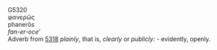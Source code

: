 <body>
  <p>G5320<br>  φανερῶς  <br> phanerōs  <br><i>fan-er-oce‘ </i><br>Adverb from <a href="g5318.htm">5318</a>  <i>plainly</i>, that is, <i>clearly</i> or <i>publicly:</i> - evidently, openly.<br></p>
 </body>
